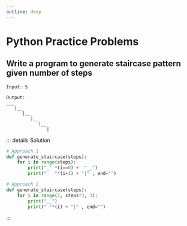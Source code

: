 ```yaml
---
outline: deep
---
```


# Python Practice Problems


## Write a program to generate staircase pattern given number of steps

```
Input: 5

Output:
___
   |__
      |__
         |__
            |__
               |
```

::: details Solution
```python
# Approach 1
def generate_staircase(steps):
    for i in range(steps):
        print("_" *(i==0) +  "__")
        print("   "*(i+1) + "|" , end="")

# Approach 2
def generate_staircase(steps):
    for i in range(2, steps*3, 3):
        print("__")
        print(" "*(i) + "|" , end="")

```
:::
